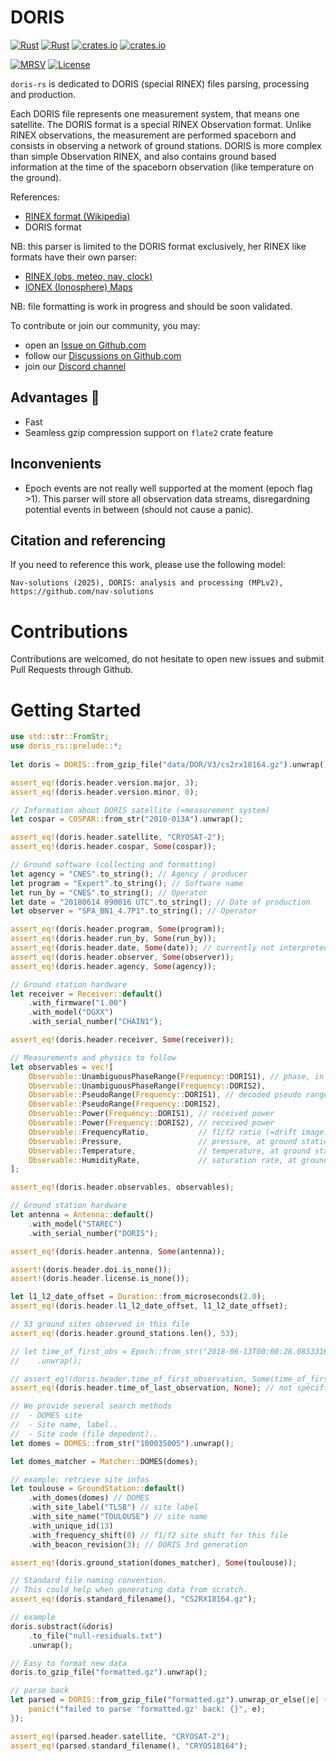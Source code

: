 DORIS
=====

[![Rust](https://github.com/nav-solutions/doris/actions/workflows/rust.yml/badge.svg)](https://github.com/nav-solutions/doris/actions/workflows/rust.yml)
[![Rust](https://github.com/nav-solutions/doris/actions/workflows/daily.yml/badge.svg)](https://github.com/nav-solutions/doris/actions/workflows/daily.yml)
[![crates.io](https://docs.rs/doris/badge.svg)](https://docs.rs/doris/)
[![crates.io](https://img.shields.io/crates/d/doris.svg)](https://crates.io/crates/doris)

[![MRSV](https://img.shields.io/badge/MSRV-1.82.0-orange?style=for-the-badge)](https://github.com/rust-lang/rust/releases/tag/1.82.0)
[![License](https://img.shields.io/badge/license-MPL_2.0-orange?style=for-the-badge&logo=mozilla)](https://github.com/nav-solutions/doris/blob/main/LICENSE)

`doris-rs` is dedicated to DORIS (special RINEX) files parsing, processing
and production.

Each DORIS file represents one measurement system, that means one satellite.
The DORIS format is a special RINEX Observation format. Unlike RINEX observations,
the measurement are performed spaceborn and consists in observing a network of ground stations.
DORIS is more complex than simple Observation RINEX, and also contains ground based information
at the time of the spaceborn observation (like temperature on the ground).

References:

- [RINEX format (Wikipedia)](https://en.wikipedia.org/wiki/RINEX) 
- DORIS format

NB: this parser is limited to the DORIS format exclusively, 
her RINEX like formats have their own parser:
  - [RINEX (obs, meteo, nav, clock)](https://github.com/nav-solutions/doris)
  - [IONEX (Ionosphere) Maps](https://github.com/nav-solutions/ionex)

NB: file formatting is work in progress and should be soon validated.

To contribute or join our community, you may:

- open an [Issue on Github.com](https://github.com/nav-solutions/doris/issues) 
- follow our [Discussions on Github.com](https://github.com/nav-solutions/discussions)
- join our [Discord channel](https://discord.gg/EqhEBXBmJh)

## Advantages :rocket: 

- Fast
- Seamless gzip compression support on `flate2` crate feature

## Inconvenients

- Epoch events are not really well supported at the moment (epoch flag >1).
This parser will store all observation data streams,
disregardning potential events in between (should not cause a panic).

## Citation and referencing

If you need to reference this work, please use the following model:

`Nav-solutions (2025), DORIS: analysis and processing (MPLv2), https://github.com/nav-solutions`

Contributions
=============

Contributions are welcomed, do not hesitate to open new issues
and submit Pull Requests through Github.

Getting Started
===============

```rust
use std::str::FromStr;
use doris_rs::prelude::*;
    
let doris = DORIS::from_gzip_file("data/DOR/V3/cs2rx18164.gz").unwrap();

assert_eq!(doris.header.version.major, 3);
assert_eq!(doris.header.version.minor, 0);

// Information about DORIS satellite (=measurement system)
let cospar = COSPAR::from_str("2010-013A").unwrap();

assert_eq!(doris.header.satellite, "CRYOSAT-2");
assert_eq!(doris.header.cospar, Some(cospar));

// Ground software (collecting and formatting)
let agency = "CNES".to_string(); // Agency / producer
let program = "Expert".to_string(); // Software name
let run_by = "CNES".to_string(); // Operator
let date = "20180614 090016 UTC".to_string(); // Date of production
let observer = "SPA_BN1_4.7P1".to_string(); // Operator

assert_eq!(doris.header.program, Some(program));
assert_eq!(doris.header.run_by, Some(run_by));
assert_eq!(doris.header.date, Some(date)); // currently not interpreted
assert_eq!(doris.header.observer, Some(observer));
assert_eq!(doris.header.agency, Some(agency));

// Ground station hardware
let receiver = Receiver::default()
    .with_firmware("1.00")
    .with_model("DGXX")
    .with_serial_number("CHAIN1");

assert_eq!(doris.header.receiver, Some(receiver));

// Measurements and physics to follow
let observables = vec![
    Observable::UnambiguousPhaseRange(Frequency::DORIS1), // phase, in meters of prop.
    Observable::UnambiguousPhaseRange(Frequency::DORIS2),
    Observable::PseudoRange(Frequency::DORIS1), // decoded pseudo range
    Observable::PseudoRange(Frequency::DORIS2),
    Observable::Power(Frequency::DORIS1), // received power
    Observable::Power(Frequency::DORIS2), // received power
    Observable::FrequencyRatio,           // f1/f2 ratio (=drift image)
    Observable::Pressure,                 // pressure, at ground station level (hPa)
    Observable::Temperature,              // temperature, at ground station level (°C)
    Observable::HumidityRate,             // saturation rate, at ground station level (%)
];

assert_eq!(doris.header.observables, observables);

// Ground station hardware
let antenna = Antenna::default()
    .with_model("STAREC")
    .with_serial_number("DORIS");

assert_eq!(doris.header.antenna, Some(antenna));

assert!(doris.header.doi.is_none());
assert!(doris.header.license.is_none());

let l1_l2_date_offset = Duration::from_microseconds(2.0);
assert_eq!(doris.header.l1_l2_date_offset, l1_l2_date_offset);

// 53 ground sites observed in this file
assert_eq!(doris.header.ground_stations.len(), 53);

// let time_of_first_obs = Epoch::from_str("2018-06-13T00:00:28.085331610 UTC")
//    .unwrap();

// assert_eq!(doris.header.time_of_first_observation, Some(time_of_first_obs));
assert_eq!(doris.header.time_of_last_observation, None); // not specified by this header

// We provide several search methods
//  - DOMES site
//  - Site name, label..
//  - Site code (file depedent)..
let domes = DOMES::from_str("10003S005").unwrap();

let domes_matcher = Matcher::DOMES(domes);

// example: retrieve site infos
let toulouse = GroundStation::default()
    .with_domes(domes) // DOMES
    .with_site_label("TLSB") // site label
    .with_site_name("TOULOUSE") // site name
    .with_unique_id(13)
    .with_frequency_shift(0) // f1/f2 site shift for this file
    .with_beacon_revision(3); // DORIS 3rd generation

assert_eq!(doris.ground_station(domes_matcher), Some(toulouse));

// Standard file naming convention.
// This could help when generating data from scratch.
assert_eq!(doris.standard_filename(), "CS2RX18164.gz");

// example
doris.substract(&doris)
    .to_file("null-residuals.txt")
    .unwrap();

// Easy to format new data
doris.to_gzip_file("formatted.gz").unwrap();

// parse back
let parsed = DORIS::from_gzip_file("formatted.gz").unwrap_or_else(|e| {
    panic!("failed to parse 'formatted.gz' back: {}", e);
});

assert_eq!(parsed.header.satellite, "CRYOSAT-2");
assert_eq!(parsed.standard_filename(), "CRYOS18164");
```
